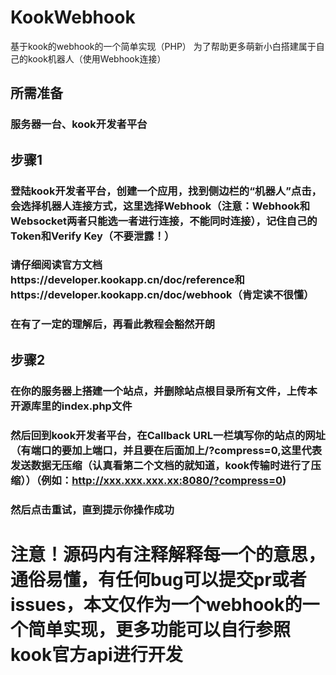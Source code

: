 # KookWebhook
基于kook的webhook的一个简单实现（PHP）
为了帮助更多萌新小白搭建属于自己的kook机器人（使用Webhook连接）
## 所需准备
### 服务器一台、kook开发者平台
## 步骤1
### 登陆kook开发者平台，创建一个应用，找到侧边栏的“机器人”点击，会选择机器人连接方式，这里选择Webhook（注意：Webhook和Websocket两者只能选一者进行连接，不能同时连接），记住自己的Token和Verify Key（不要泄露！）
### 请仔细阅读官方文档https://developer.kookapp.cn/doc/reference和https://developer.kookapp.cn/doc/webhook（肯定读不很懂）
### 在有了一定的理解后，再看此教程会豁然开朗
## 步骤2
### 在你的服务器上搭建一个站点，并删除站点根目录所有文件，上传本开源库里的index.php文件
### 然后回到kook开发者平台，在Callback URL一栏填写你的站点的网址（有端口的要加上端口，并且要在后面加上/?compress=0,这里代表发送数据无压缩（认真看第二个文档的就知道，kook传输时进行了压缩））（例如：http://xxx.xxx.xxx.xx:8080/?compress=0)
### 然后点击重试，直到提示你操作成功
# 注意！源码内有注释解释每一个的意思，通俗易懂，有任何bug可以提交pr或者issues，本文仅作为一个webhook的一个简单实现，更多功能可以自行参照kook官方api进行开发
